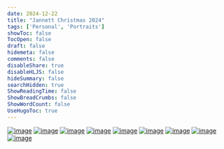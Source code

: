 ```yaml
---
date: 2024-12-22
title: "Jannett Christmas 2024"
tags: ['Personal', 'Portraits']
showToc: false
TocOpen: false
draft: false
hidemeta: false
comments: false
disableShare: true
disableHLJS: false
hideSummary: false
searchHidden: true
ShowReadingTime: false
ShowBreadCrumbs: false
ShowWordCount: false
UseHugoToc: true
---
```


[![image](https://imagedelivery.net/CPeYnfG3H67PTArKG8mvEA/2b7cb62f-836f-43a5-8821-d8501f095f00/public)](https://imagedelivery.net/CPeYnfG3H67PTArKG8mvEA/2b7cb62f-836f-43a5-8821-d8501f095f00/public)
[![image](https://imagedelivery.net/CPeYnfG3H67PTArKG8mvEA/92393235-60e8-4d4d-a4d9-6463c6fc7800/public)](https://imagedelivery.net/CPeYnfG3H67PTArKG8mvEA/92393235-60e8-4d4d-a4d9-6463c6fc7800/public)
[![image](https://imagedelivery.net/CPeYnfG3H67PTArKG8mvEA/236cec58-0c2a-4645-48d2-af0e31207e00/public)](https://imagedelivery.net/CPeYnfG3H67PTArKG8mvEA/236cec58-0c2a-4645-48d2-af0e31207e00/public)
[![image](https://imagedelivery.net/CPeYnfG3H67PTArKG8mvEA/28bccb0e-8279-412e-2ab4-80d073999d00/public)](https://imagedelivery.net/CPeYnfG3H67PTArKG8mvEA/28bccb0e-8279-412e-2ab4-80d073999d00/public)
[![image](https://imagedelivery.net/CPeYnfG3H67PTArKG8mvEA/455beffe-bd7b-4343-e2c9-853b09a2cb00/public)](https://imagedelivery.net/CPeYnfG3H67PTArKG8mvEA/455beffe-bd7b-4343-e2c9-853b09a2cb00/public)
[![image](https://imagedelivery.net/CPeYnfG3H67PTArKG8mvEA/420d2bec-1ad7-4087-39ac-bb02b58e0e00/public)](https://imagedelivery.net/CPeYnfG3H67PTArKG8mvEA/420d2bec-1ad7-4087-39ac-bb02b58e0e00/public)
[![image](https://imagedelivery.net/CPeYnfG3H67PTArKG8mvEA/2a580844-63cc-4351-1181-d97078212700/public)](https://imagedelivery.net/CPeYnfG3H67PTArKG8mvEA/2a580844-63cc-4351-1181-d97078212700/public)
[![image](https://imagedelivery.net/CPeYnfG3H67PTArKG8mvEA/3a404202-09a7-45f5-7703-5cd40e5e5900/public)](https://imagedelivery.net/CPeYnfG3H67PTArKG8mvEA/3a404202-09a7-45f5-7703-5cd40e5e5900/public)
[![image](https://imagedelivery.net/CPeYnfG3H67PTArKG8mvEA/99f3f85c-f897-446b-ddc4-6dbd57d2ad00/public)](https://imagedelivery.net/CPeYnfG3H67PTArKG8mvEA/99f3f85c-f897-446b-ddc4-6dbd57d2ad00/public)
